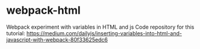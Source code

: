 # webpack-html
Webpack experiment with variables in HTML and js
Code repository for this tutorial: https://medium.com/dailyjs/inserting-variables-into-html-and-javascript-with-webpack-80f33625edc6
